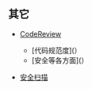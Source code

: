## 其它

* [CodeReview](./CodeReview/index.md)

	* [代码规范度](）
	* [安全等各方面](）
	
* [安全扫描](./安全扫描/index.md)